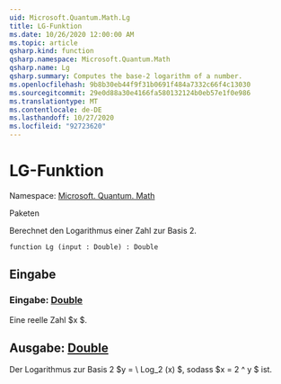 ```yaml
---
uid: Microsoft.Quantum.Math.Lg
title: LG-Funktion
ms.date: 10/26/2020 12:00:00 AM
ms.topic: article
qsharp.kind: function
qsharp.namespace: Microsoft.Quantum.Math
qsharp.name: Lg
qsharp.summary: Computes the base-2 logarithm of a number.
ms.openlocfilehash: 9b8b30eb44f9f31b0691f484a7332c66f4c13030
ms.sourcegitcommit: 29e0d88a30e4166fa580132124b0eb57e1f0e986
ms.translationtype: MT
ms.contentlocale: de-DE
ms.lasthandoff: 10/27/2020
ms.locfileid: "92723620"
---
```

# <a name="lg-function"></a>LG-Funktion

Namespace: [Microsoft. Quantum. Math](xref:Microsoft.Quantum.Math)

Paketen [](https://nuget.org/packages/)


Berechnet den Logarithmus einer Zahl zur Basis 2.

```qsharp
function Lg (input : Double) : Double
```


## <a name="input"></a>Eingabe

### <a name="input--double"></a>Eingabe: [Double](xref:microsoft.quantum.lang-ref.double)

Eine reelle Zahl $x $.



## <a name="output--double"></a>Ausgabe: [Double](xref:microsoft.quantum.lang-ref.double)

Der Logarithmus zur Basis 2 $y = \ Log_2 (x) $, sodass $x = 2 ^ y $ ist.
